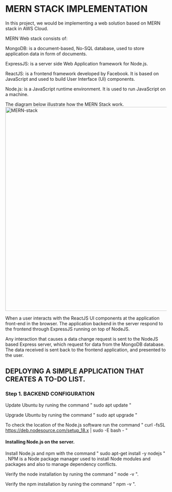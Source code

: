 # MERN STACK IMPLEMENTATION

In this project, we would be implementing a web solution based on MERN stack in AWS Cloud.

MERN Web stack consists of:

MongoDB: is a document-based, No-SQL database, used to store application data in form of documents.

ExpressJS: is a server side Web Application framework for Node.js.


ReactJS: is a frontend framework developed by Facebook. It is based on JavaScript and used to build User Interface (UI) components.


Node.js: is a JavaScript runtime environment. It is used to run JavaScript on a machine.


The diagram below illustrate how the MERN Stack work.
<img width="638" alt="MERN-stack" src="https://github.com/Saidat23/devops.pbl/assets/138054715/5cde0948-b568-4b85-80ef-62dbfe64a652">


When a user interacts with the ReactJS UI components at the application front-end in the browser. The application backend in the server respond to the frontend through ExpressJS running on top of NodeJS.

Any interaction that causes a data change request is sent to the NodeJS based Express server, which request for data from the MongoDB database. The data received is sent back to the frontend application, and presented to the user.

## DEPLOYING A SIMPLE APPLICATION THAT CREATES A TO-DO LIST.
### Step 1. BACKEND CONFIGURATION
Update Ubuntu by runing the command " sudo apt update "

Upgrade Ubuntu by runing the command " sudo apt upgrade "

To check the location of the Node.js software run the command " curl -fsSL https://deb.nodesource.com/setup_18.x | sudo -E bash - "


#### Installing Node.js on the server.


Install Node.js and npm with the command " sudo apt-get install -y nodejs " .
NPM is a Node package manager used to install Node modules and packages and also to manage dependency conflicts.

Verify the node installation by runing the command " node -v ".

Verify the npm installation by runing the command " npm -v ".




